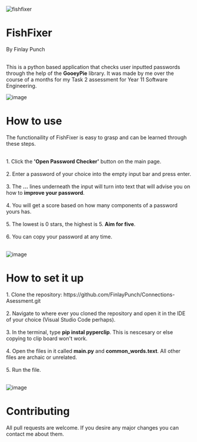 ![fishfixer](https://github.com/FinlayPunch/Password-Checker/assets/150302225/60473ea7-d42c-4fb3-a42f-4fc88734fefa)

<h1>FishFixer</h1>

<b1>By Finlay Punch</b1><br><br>

<b2>This is a python based application that checks user inputted passwords through the help of the <b>GooeyPie</b> library. It was made by me over the course of a months for my Task 2 assessment for Year 11 Software Engineering.
</b2>

![image](https://github.com/FinlayPunch/Password-Checker/assets/150302225/82d8b91e-1170-4b77-aecd-e9705c0d007f)

<h1>How to use</h1>

<b1>The functionaility of FishFixer is easy to grasp and can be learned through these steps.</b1><br><br>

<b2>
1. Click the <b>'Open Password Checker'</b> button on the main page.<br><br>
2. Enter a password of your choice into the empty input bar and press enter.<br><br>
3. The <b>...</b> lines underneath the input will turn into text that will advise you on how to <b>improve your password</b>.<br><br>
4. You will get a score based on how many components of a password yours has.<br><br>
5. The lowest is 0 stars, the highest is 5. <b>Aim for five</b>.<br><br>
6. You can copy your password at any time.<br><br>
  
</b2>

![image](https://github.com/FinlayPunch/Password-Checker/assets/150302225/0e0ad05c-761c-426d-95ec-57ccb44ffbca)

<h1>How to set it up</h1>

<b1>
1. Clone the repository: https://github.com/FinlayPunch/Connections-Asessment.git<br><br>
2. Navigate to where ever you cloned the repository and open it in the IDE of your choice (Visual Studio Code perhaps).<br><br>
3. In the terminal, type <b>pip instal pyperclip</b>. This is nescesary or else copying to clip board won't work.<br><br>
4. Open the files in it called <b>main.py</b> and <b>common_words.text</b>. All other files are archaic or unrelated.<br><br>
5. Run the file.<br><br>
</b1>

![image](https://github.com/FinlayPunch/Password-Checker/assets/150302225/2ae8f4c3-486d-4050-918a-ae106aad8222)

<h1>Contributing</h1>

<b1>
All pull requests are welcome. If you desire any major changes you can contact me about them.
</b1>
